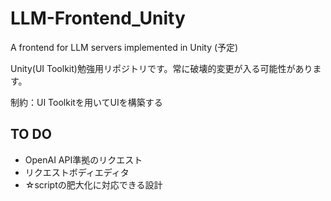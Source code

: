 # LLM-Frontend_Unity
A frontend for LLM servers implemented in Unity (予定)

Unity(UI Toolkit)勉強用リポジトリです。常に破壊的変更が入る可能性があります。

制約：UI Toolkitを用いてUIを構築する

## TO DO
- OpenAI API準拠のリクエスト
- リクエストボディエディタ
- ☆scriptの肥大化に対応できる設計
